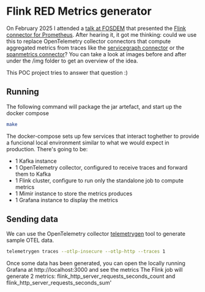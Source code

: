 # Flink RED Metrics generator

On February 2025 I attended a [talk at FOSDEM](https://fosdem.org/2025/schedule/event/fosdem-2025-5726-apache-flink-and-prometheus-better-together-to-improve-the-efficiency-of-your-observability-platform-at-scale/)
that presented the [Flink connector for Prometheus](https://github.com/apache/flink-connector-prometheus). After hearing it, it got me thinking: could we use this to replace OpenTelemetry collector connectors that
compute aggregated metrics from traces like the [servicegraph connector](https://github.com/open-telemetry/opentelemetry-collector-contrib/blob/main/connector/servicegraphconnector/README.md) or the
[spanmetrics connector](https://github.com/open-telemetry/opentelemetry-collector-contrib/blob/main/connector/spanmetricsconnector/README.md)?
You can take a look at images before and after under the /img folder to get an overview of the idea.

This POC project tries to answer that question :)

## Running

The following command will package the jar artefact, and start up the docker compose

```bash
make
```

The docker-compose sets up few services that interact toghether to provide a funcional local environment similar to what
we would expect in production. There's going to be:

- 1 Kafka instance
- 1 OpenTelemetry collector, configured to receive traces and forward them to Kafka
- 1 Flink cluster, configure to run only the standalone job to compute metrics
- 1 Mimir instance to store the metrics produces
- 1 Grafana instance to display the metrics

## Sending data

We can use the OpenTelemetry collector [telemetrygen](https://github.com/open-telemetry/opentelemetry-collector-contrib/tree/main/cmd/telemetrygen) tool to generate sample OTEL data.

```bash
telemetrygen traces --otlp-insecure --otlp-http --traces 1
```

Once some data has been generated, you can open the locally running Grafana at http://localhost:3000 and see the metrics
The Flink job will generate 2 metrics: flink_http_server_requests_seconds_count and flink_http_server_requests_seconds_sum'

